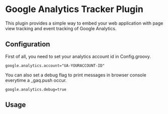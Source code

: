 # Google Analytics Tracker Plugin

This plugin provides a simple way to embed your web application with page view tracking and event tracking of Google Analytics.

## Configuration

First of all, you need to set your analytics account id in Config.groovy.

	google.analytics.account="UA-YOURACCOUNT-ID"

You can also set a debug flag to print messages in browser console everytime a _gaq.push occur.

	google.analytics.debug=true

## Usage
